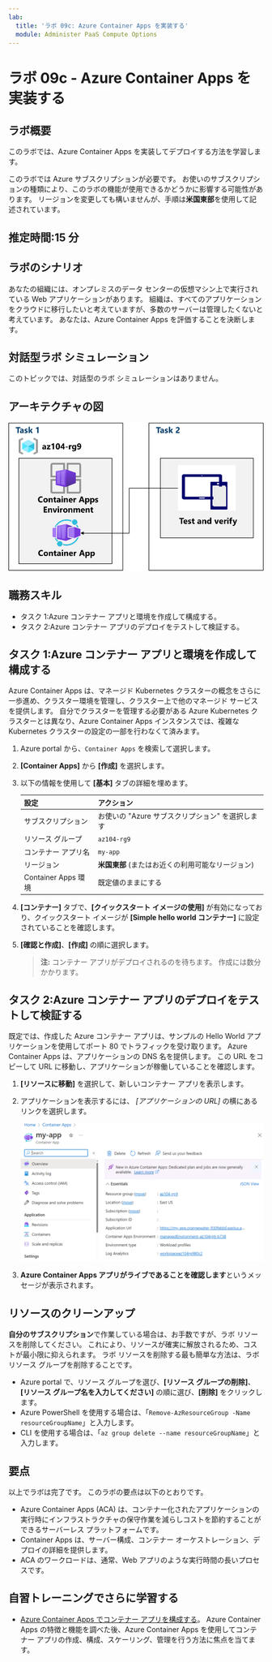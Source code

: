 ```yaml
---
lab:
  title: 'ラボ 09c: Azure Container Apps を実装する'
  module: Administer PaaS Compute Options
---
```


# ラボ 09c - Azure Container Apps を実装する

## ラボ概要

このラボでは、Azure Container Apps を実装してデプロイする方法を学習します。

このラボでは Azure サブスクリプションが必要です。 お使いのサブスクリプションの種類により、このラボの機能が使用できるかどうかに影響する可能性があります。 リージョンを変更しても構いませんが、手順は**米国東部**を使用して記述されています。

## 推定時間:15 分

## ラボのシナリオ

あなたの組織には、オンプレミスのデータ センターの仮想マシン上で実行されている Web アプリケーションがあります。 組織は、すべてのアプリケーションをクラウドに移行したいと考えていますが、多数のサーバーは管理したくないと考えています。 あなたは、Azure Container Apps を評価することを決断します。

## 対話型ラボ シミュレーション

このトピックでは、対話型のラボ シミュレーションはありません。 

## アーキテクチャの図

![タスクの図。](../media/az104-lab09b-aca-architecture.png)

## 職務スキル

- タスク 1:Azure コンテナー アプリと環境を作成して構成する。
- タスク 2:Azure コンテナー アプリのデプロイをテストして検証する。

## タスク 1:Azure コンテナー アプリと環境を作成して構成する

Azure Container Apps は、マネージド Kubernetes クラスターの概念をさらに一歩進め、クラスター環境を管理し、クラスター上で他のマネージド サービスを提供します。 自分でクラスターを管理する必要がある Azure Kubernetes クラスターとは異なり、Azure Container Apps インスタンスでは、複雑な Kubernetes クラスターの設定の一部を行わなくて済みます。

1. Azure portal から、`Container Apps` を検索して選択します。

1. **[Container Apps]** から **[作成]** を選択します。

1. 以下の情報を使用して **[基本]** タブの詳細を埋めます。

    | 設定 | アクション |
    |---|---|
    | サブスクリプション | お使いの "Azure サブスクリプション" を選択します |
    | リソース グループ | `az104-rg9` |
    | コンテナー アプリ名 |  `my-app` |
    | リージョン    | **米国東部** (またはお近くの利用可能なリージョン) |
    | Container Apps 環境 | 既定値のままにする |

1. **[コンテナー]** タブで、**[クイックスタート イメージの使用]** が有効になっており、クイックスタート イメージが **[Simple hello world コンテナー]** に設定されていることを確認します。

1. **[確認と作成]**、**[作成]** の順に選択します。

    >**注:**  コンテナー アプリがデプロイされるのを待ちます。 作成には数分かかります。 
 
## タスク 2:Azure コンテナー アプリのデプロイをテストして検証する

既定では、作成した Azure コンテナー アプリは、サンプルの Hello World アプリケーションを使用してポート 80 でトラフィックを受け取ります。 Azure Container Apps は、アプリケーションの DNS 名を提供します。 この URL をコピーして URL に移動し、アプリケーションが稼働していることを確認します。

1. **[リソースに移動]** を選択して、新しいコンテナー アプリを表示します。

1. アプリケーションを表示するには、 *[アプリケーションの URL]* の横にあるリンクを選択します。

    ![ポータルの ACA の概要ページのスクリーンショット。](../media/az104-lab09b-aca-overview.png)

1. **Azure Container Apps アプリがライブであることを確認します**というメッセージが表示されます。
   
## リソースのクリーンアップ

**自分のサブスクリプション**で作業している場合は、お手数ですが、ラボ リソースを削除してください。 これにより、リソースが確実に解放されるため、コストが最小限に抑えられます。 ラボ リソースを削除する最も簡単な方法は、ラボ リソース グループを削除することです。 

+ Azure portal で、リソース グループを選び、**[リソース グループの削除]**、**[リソース グループ名を入力してください]** の順に選び、**[削除]** をクリックします。
+ Azure PowerShell を使用する場合は、「`Remove-AzResourceGroup -Name resourceGroupName`」と入力します。
+ CLI を使用する場合は、「`az group delete --name resourceGroupName`」と入力します。



## 要点

以上でラボは完了です。 このラボの要点は以下のとおりです。 

+ Azure Container Apps (ACA) は、コンテナー化されたアプリケーションの実行時にインフラストラクチャの保守作業を減らしコストを節約することができるサーバーレス プラットフォームです。
+ Container Apps は、サーバー構成、コンテナー オーケストレーション、デプロイの詳細を提供します。 
+ ACA のワークロードは、通常、Web アプリのような実行時間の長いプロセスです。

## 自習トレーニングでさらに学習する

+ [Azure Container Apps でコンテナー アプリを構成する](https://learn.microsoft.com/training/modules/configure-container-app-azure-container-apps/)。 Azure Container Apps の特徴と機能を調べた後、Azure Container Apps を使用してコンテナー アプリの作成、構成、スケーリング、管理を行う方法に焦点を当てます。
     
